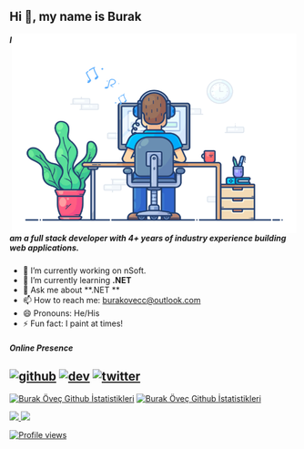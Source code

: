 ## Hi 👋, my name is Burak

<img align="right" src="https://raw.githubusercontent.com/burakovec/burakovec/main/developer.gif" alt="Hola Coders" width="500" height="350"/> 

##### I am a full stack developer with 4+ years of industry experience building web applications.

- 🔭 I’m currently working on nSoft.
- 🌱 I’m currently learning **.NET** 
- 💬 Ask me about **.NET **
- 📫 How to reach me: burakovecc@outlook.com
- 😄 Pronouns: He/His
- ⚡ Fun fact: I paint at times!

##### Online Presence
[<img src='https://cdn.jsdelivr.net/npm/simple-icons@3.0.1/icons/github.svg' alt='github' height='40'>](https://github.com/burakovec)  [<img src='https://cdn.jsdelivr.net/npm/simple-icons@3.0.1/icons/dev-dot-to.svg' alt='dev' height='40'>](https://dev.to/burakovec)  [<img src='https://cdn.jsdelivr.net/npm/simple-icons@3.0.1/icons/twitter.svg' alt='twitter' height='40'>](https://twitter.com/burakovec)  
---
[![Burak Öveç Github İstatistikleri](https://github-readme-stats.vercel.app/api?username=burakovec&show_icons=true&include_all_commits=true&count_private=true)](https://github.com/burakovec/github-readme-stats)
[![Burak Öveç Github İstatistikleri](https://github-readme-stats.vercel.app/api/top-langs/?username=burakovec&layout=compact&langs_count=6)](https://github.com/burakovec/github-readme-stats)

<div>
  <a href="https://github.com/burakovec">
  <img height="180em" src="https://github-readme-stats.vercel.app/api?username=burakovec&show_icons=true&include_all_commits=true&count_private=true"/>
  <img height="180em" src="https://github-readme-stats.vercel.app/api/top-langs/?username=burakovec&layout=compact&langs_count=6"/>
</div>
 
![Profile views](https://gpvc.arturio.dev/burakovec) 
